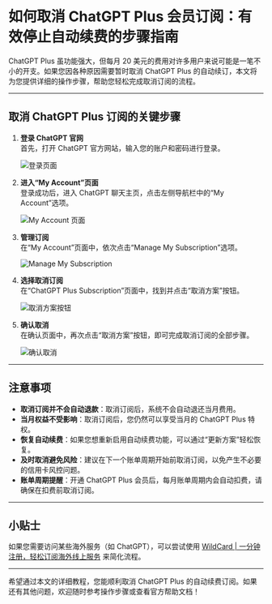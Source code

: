 # 如何取消 ChatGPT Plus 会员订阅：有效停止自动续费的步骤指南

ChatGPT Plus 虽功能强大，但每月 20 美元的费用对许多用户来说可能是一笔不小的开支。如果您因各种原因需要暂时取消 ChatGPT Plus 的自动续订，本文将为您提供详细的操作步骤，帮助您轻松完成取消订阅的流程。

---

## 取消 ChatGPT Plus 订阅的关键步骤

1. **登录 ChatGPT 官网**  
   首先，打开 ChatGPT 官方网站，输入您的账户和密码进行登录。

   ![登录页面](https://bbtdd.com/img/59256952401801.webp)

2. **进入“My Account”页面**  
   登录成功后，进入 ChatGPT 聊天主页，点击左侧导航栏中的“My Account”选项。

   ![My Account 页面](https://bbtdd.com/img/3803664808509025.webp)

3. **管理订阅**  
   在“My Account”页面中，依次点击“Manage My Subscription”选项。

   ![Manage My Subscription](https://bbtdd.com/img/1665732408.webp)

4. **选择取消订阅**  
   在“ChatGPT Plus Subscription”页面中，找到并点击“取消方案”按钮。

   ![取消方案按钮](https://bbtdd.com/img/8230960895937.webp)

5. **确认取消**  
   在确认页面中，再次点击“取消方案”按钮，即可完成取消订阅的全部步骤。

   ![确认取消](https://bbtdd.com/img/2643459141999.webp)

---

## 注意事项

- **取消订阅并不会自动退款**：取消订阅后，系统不会自动退还当月费用。
- **当月权益不受影响**：取消订阅后，您仍然可以享受当月的 ChatGPT Plus 特权。
- **恢复自动续费**：如果您想重新启用自动续费功能，可以通过“更新方案”轻松恢复。
- **及时取消避免风险**：建议在下一个账单周期开始前取消订阅，以免产生不必要的信用卡风控问题。
- **账单周期提醒**：开通 ChatGPT Plus 会员后，每月账单周期内会自动扣费，请确保在扣费前取消订阅。

---

## 小贴士

如果您需要访问某些海外服务（如 ChatGPT），可以尝试使用 [WildCard | 一分钟注册，轻松订阅海外线上服务](https://bbtdd.com/WildCard) 来简化流程。

---

希望通过本文的详细教程，您能顺利取消 ChatGPT Plus 的自动续费订阅。如果还有其他问题，欢迎随时参考操作步骤或查看官方帮助文档！